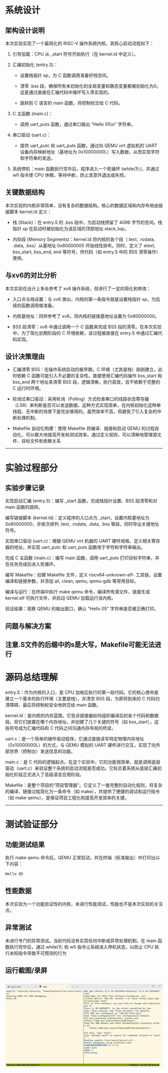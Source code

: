 # **系统设计**
## 架构设计说明
本次实验实现了一个最简化的 RISC-V 操作系统内核。其核心启动流程如下：

1. 引导加载：CPU 从 _start 符号开始执行（在 kernel.ld 中定义）。

2. 汇编初始化 (entry.S)：

   * 设置栈指针 sp，为 C 函数调用准备好栈空间。

    - 清零 .bss 段，确保所有未初始化的全局变量和静态变量都被初始化为0。这是通过直接在汇编代码中循环写入零实现的。

    - 跳转到 C 语言的 main 函数，将控制权交给 C 代码。

1. C 主函数 (main.c)：

    - 调用 uart_puts 函数，通过串口输出 "Hello 05\n" 字符串。

4. 串口驱动 (uart.c)：

    - 提供 uart_putc 和 uart_puts 函数，通过向 QEMU virt 虚拟机的 UART 设备内存映射地址（基地址为 0x10000000L）写入数据，从而实现字符和字符串的发送。

5. 系统停机：main 函数执行完毕后，程序进入一个死循环 (while(1);)，并通过 wfi 指令使 CPU 休眠，等待中断，防止其意外退出或失控。
## 关键数据结构
本次实验的内核非常简单，没有复杂的数据结构。核心的数据区域和内存布局由链接脚本 kernel.ld 定义：

- 栈 (Stack)：在 entry.S 的 .bss 段中，为启动栈预留了 4096 字节的空间。栈指针 sp 在启动时被初始化为该区域的顶部地址 stack_top。

- 内存段 (Memory Segments)：kernel.ld 将内核的各个段（.text, .rodata, .data, .bss）从基地址 0x80000000 开始线性排布。同时，定义了 etext, bss_start, bss_end, end 等符号，供代码（如 entry.S 中的 BSS 清零操作）使用。
## 与xv6的对比分析
本次实验在设计上多处参考了 xv6 操作系统，但进行了一定的简化和修改：

- 入口点与栈设置：与 xv6 类似，内核的第一条指令就是设置栈指针 sp，为后续的函数调用做准备。

- 内核基地址：同样参考了 xv6，将内核的链接基地址设置为 0x80000000。

- BSS 段清零：xv6 中通过调用一个 C 函数来完成 BSS 段的清零。在本次实验中，为了简化初期阶段的 C 环境依赖，该过程被直接在 entry.S 中通过汇编代码实现。
## 设计决策理由
- 汇编清零 BSS：在操作系统启动的极早期，C 环境（尤其是栈）刚刚建立，此时依赖 C 函数可能引入不必要的复杂性。直接使用汇编代码操作 bss_start 和 bss_end 两个地址来清零 BSS 段，逻辑清晰，执行高效，且不依赖于完整的 C 运行时环境。

- 轮询式串口驱动：采用轮询（Polling）方式检查串口的线路状态寄存器（LSR）来判断是否可以发送数据。这种方式实现简单，在内核初始化这种单线程、无中断的场景下是完全够用的。虽然效率不高，但避免了引入复杂的中断处理机制。

- Makefile 自动化构建：使用 Makefile 将编译、链接和启动 QEMU 的过程自动化，可以极大地提高开发和测试效率。通过定义规则，可以清晰地管理源文件、目标文件和依赖关系
---
# **实验过程部分**
## 实验步骤记录
实现启动汇编 (entry.S)：编写 _start 函数，完成栈指针设置、BSS 段清零和对 main 函数的跳转。

编写链接脚本 (kernel.ld)：定义程序的入口点为 _start，设置内核基地址为 0x80000000，并依次排列 .text, .rodata, .data, .bss 等段，同时导出关键地址符号。

实现串口驱动 (uart.c)：根据 QEMU virt 机器的 UART 硬件规格，定义相关寄存器的地址，并实现 uart_putc 和 uart_puts 函数用于字符和字符串输出。

完成 C 主函数 (main.c)：编写 main 函数，调用 uart_puts 打印目标字符串，并在任务完成后进入死循环。

编写 Makefile：创建 Makefile 文件，定义 riscv64-unknown-elf- 工具链，设置编译和链接参数，并添加 all, clean, qemu, qemu-gdb 等常用目标。

编译与运行：在终端中执行 make qemu 命令，编译所有源文件，链接生成 kernel.elf 可执行文件，并启动 QEMU 加载运行该内核。

验证结果：观察 QEMU 的输出窗口，确认 "Hello 05" 字符串是否被正确打印。


## 问题与解决方案
注意.S文件的后缀中的s是大写，Makefile可能无法进行
---
# **源码总结理解**
entry.S：作为内核的入口，是 CPU 加电后执行的第一段代码。它的核心使命是建立一个基本的执行环境（主要是栈），并清空 BSS 段，为即将到来的 C 代码扫清障碍，最后将控制权安全地转交给 main 函数。

kernel.ld：是内核的内存蓝图。它告诉链接器如何组织编译后的各个代码和数据段，将它们放置在哪个内存地址，并创建了几个关键的符号（如 bss_start），这些符号成为汇编代码和 C 代码之间沟通内存布局的桥梁。

uart.c：是一个简单的硬件驱动程序。它通过直接读写特定物理内存地址（0x10000000L）的方式，与 QEMU 模拟的 UART 硬件进行交互，实现了向外部世界（控制台）发送信息的功能。

main.c：是 C 代码的逻辑起点。在这个实验中，它的功能很简单，就是调用底层驱动（uart.c）来验证整个系统的启动流程是否成功。它标志着系统从底层汇编初始化阶段正式进入了高级语言应用阶段。

Makefile：是整个项目的“项目管理器”。它定义了一套完整的自动化规则，将复杂的编译、链接过程简化为一条命令（如 make），并提供了便捷的调试和运行指令（如 make qemu），是保证项目工程化和提高开发效率的关键。

---
# **测试验证部分**
## 功能测试结果
执行 make qemu 命令后，QEMU 正常启动，并在终端（标准输出）中打印出以下内容：
```zsh
Hello 05
```
## 性能数据
本次实验为一个功能验证性的内核，未进行性能测试，性能也不是本次实验的关注点。
## 异常测试
未进行专门的异常测试。当前代码没有实现任何中断或异常处理机制。在 main 函数执行完毕后，通过 while(1); 和 wfi 指令让系统进入停机状态，以防止 CPU 执行未知指令导致不可预测的行为
## 运行截图/录屏
![alt text](image.png)
---
